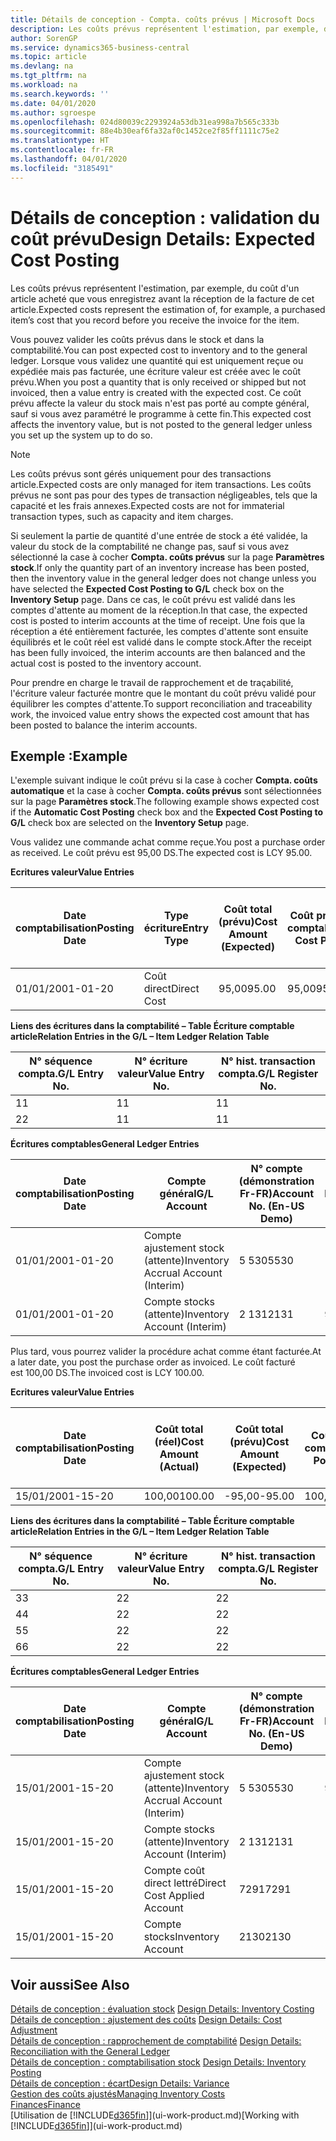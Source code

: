 ```yaml
---
title: Détails de conception - Compta. coûts prévus | Microsoft Docs
description: Les coûts prévus représentent l'estimation, par exemple, du coût d'un article acheté que vous enregistrez avant la réception de la facture de cet article.
author: SorenGP
ms.service: dynamics365-business-central
ms.topic: article
ms.devlang: na
ms.tgt_pltfrm: na
ms.workload: na
ms.search.keywords: ''
ms.date: 04/01/2020
ms.author: sgroespe
ms.openlocfilehash: 024d80039c2293924a53db31ea998a7b565c333b
ms.sourcegitcommit: 88e4b30eaf6fa32af0c1452ce2f85ff1111c75e2
ms.translationtype: HT
ms.contentlocale: fr-FR
ms.lasthandoff: 04/01/2020
ms.locfileid: "3185491"
---
```

# <a name="design-details-expected-cost-posting"></a><span data-ttu-id="6d7fd-103">Détails de conception : validation du coût prévu</span><span class="sxs-lookup"><span data-stu-id="6d7fd-103">Design Details: Expected Cost Posting</span></span>
<span data-ttu-id="6d7fd-104">Les coûts prévus représentent l'estimation, par exemple, du coût d'un article acheté que vous enregistrez avant la réception de la facture de cet article.</span><span class="sxs-lookup"><span data-stu-id="6d7fd-104">Expected costs represent the estimation of, for example, a purchased item’s cost that you record before you receive the invoice for the item.</span></span>  

 <span data-ttu-id="6d7fd-105">Vous pouvez valider les coûts prévus dans le stock et dans la comptabilité.</span><span class="sxs-lookup"><span data-stu-id="6d7fd-105">You can post expected cost to inventory and to the general ledger.</span></span> <span data-ttu-id="6d7fd-106">Lorsque vous validez une quantité qui est uniquement reçue ou expédiée mais pas facturée, une écriture valeur est créée avec le coût prévu.</span><span class="sxs-lookup"><span data-stu-id="6d7fd-106">When you post a quantity that is only received or shipped but not invoiced, then a value entry is created with the expected cost.</span></span> <span data-ttu-id="6d7fd-107">Ce coût prévu affecte la valeur du stock mais n'est pas porté au compte général, sauf si vous avez paramétré le programme à cette fin.</span><span class="sxs-lookup"><span data-stu-id="6d7fd-107">This expected cost affects the inventory value, but is not posted to the general ledger unless you set up the system up to do so.</span></span>  

> [!NOTE]  
>  <span data-ttu-id="6d7fd-108">Les coûts prévus sont gérés uniquement pour des transactions article.</span><span class="sxs-lookup"><span data-stu-id="6d7fd-108">Expected costs are only managed for item transactions.</span></span> <span data-ttu-id="6d7fd-109">Les coûts prévus ne sont pas pour des types de transaction négligeables, tels que la capacité et les frais annexes.</span><span class="sxs-lookup"><span data-stu-id="6d7fd-109">Expected costs are not for immaterial transaction types, such as capacity and item charges.</span></span>  

 <span data-ttu-id="6d7fd-110">Si seulement la partie de quantité d'une entrée de stock a été validée, la valeur du stock de la comptabilité ne change pas, sauf si vous avez sélectionné la case à cocher **Compta. coûts prévus** sur la page **Paramètres stock**.</span><span class="sxs-lookup"><span data-stu-id="6d7fd-110">If only the quantity part of an inventory increase has been posted, then the inventory value in the general ledger does not change unless you have selected the **Expected Cost Posting to G/L** check box on the **Inventory Setup** page.</span></span> <span data-ttu-id="6d7fd-111">Dans ce cas, le coût prévu est validé dans les comptes d'attente au moment de la réception.</span><span class="sxs-lookup"><span data-stu-id="6d7fd-111">In that case, the expected cost is posted to interim accounts at the time of receipt.</span></span> <span data-ttu-id="6d7fd-112">Une fois que la réception a été entièrement facturée, les comptes d'attente sont ensuite équilibrés et le coût réel est validé dans le compte stock.</span><span class="sxs-lookup"><span data-stu-id="6d7fd-112">After the receipt has been fully invoiced, the interim accounts are then balanced and the actual cost is posted to the inventory account.</span></span>  

 <span data-ttu-id="6d7fd-113">Pour prendre en charge le travail de rapprochement et de traçabilité, l'écriture valeur facturée montre que le montant du coût prévu validé pour équilibrer les comptes d'attente.</span><span class="sxs-lookup"><span data-stu-id="6d7fd-113">To support reconciliation and traceability work, the invoiced value entry shows the expected cost amount that has been posted to balance the interim accounts.</span></span>  

## <a name="example"></a><span data-ttu-id="6d7fd-114">Exemple :</span><span class="sxs-lookup"><span data-stu-id="6d7fd-114">Example</span></span>  
 <span data-ttu-id="6d7fd-115">L'exemple suivant indique le coût prévu si la case à cocher **Compta. coûts automatique** et la case à cocher **Compta. coûts prévus** sont sélectionnées sur la page **Paramètres stock**.</span><span class="sxs-lookup"><span data-stu-id="6d7fd-115">The following example shows expected cost if the **Automatic Cost Posting** check box and the **Expected Cost Posting to G/L** check box are selected on the **Inventory Setup** page.</span></span>  

 <span data-ttu-id="6d7fd-116">Vous validez une commande achat comme reçue.</span><span class="sxs-lookup"><span data-stu-id="6d7fd-116">You post a purchase order as received.</span></span> <span data-ttu-id="6d7fd-117">Le coût prévu est 95,00 DS.</span><span class="sxs-lookup"><span data-stu-id="6d7fd-117">The expected cost is LCY 95.00.</span></span>  

 <span data-ttu-id="6d7fd-118">**Ecritures valeur**</span><span class="sxs-lookup"><span data-stu-id="6d7fd-118">**Value Entries**</span></span>  

|<span data-ttu-id="6d7fd-119">Date comptabilisation</span><span class="sxs-lookup"><span data-stu-id="6d7fd-119">Posting Date</span></span>|<span data-ttu-id="6d7fd-120">Type écriture</span><span class="sxs-lookup"><span data-stu-id="6d7fd-120">Entry Type</span></span>|<span data-ttu-id="6d7fd-121">Coût total (prévu)</span><span class="sxs-lookup"><span data-stu-id="6d7fd-121">Cost Amount (Expected)</span></span>|<span data-ttu-id="6d7fd-122">Coût prévu validé en comptabilité</span><span class="sxs-lookup"><span data-stu-id="6d7fd-122">Expected Cost Posted to G/L</span></span>|<span data-ttu-id="6d7fd-123">Coût prévu</span><span class="sxs-lookup"><span data-stu-id="6d7fd-123">Expected Cost</span></span>|<span data-ttu-id="6d7fd-124">N° écriture comptable article</span><span class="sxs-lookup"><span data-stu-id="6d7fd-124">Item Ledger Entry No.</span></span>|<span data-ttu-id="6d7fd-125">Numéro de la séquence</span><span class="sxs-lookup"><span data-stu-id="6d7fd-125">Entry No.</span></span>|  
|------------------|----------------|------------------------------|----------------------------------|-------------------|---------------------------|---------------|  
|<span data-ttu-id="6d7fd-126">01/01/20</span><span class="sxs-lookup"><span data-stu-id="6d7fd-126">01-01-20</span></span>|<span data-ttu-id="6d7fd-127">Coût direct</span><span class="sxs-lookup"><span data-stu-id="6d7fd-127">Direct Cost</span></span>|<span data-ttu-id="6d7fd-128">95,00</span><span class="sxs-lookup"><span data-stu-id="6d7fd-128">95.00</span></span>|<span data-ttu-id="6d7fd-129">95,00</span><span class="sxs-lookup"><span data-stu-id="6d7fd-129">95.00</span></span>|<span data-ttu-id="6d7fd-130">Oui</span><span class="sxs-lookup"><span data-stu-id="6d7fd-130">Yes</span></span>|<span data-ttu-id="6d7fd-131">1</span><span class="sxs-lookup"><span data-stu-id="6d7fd-131">1</span></span>|<span data-ttu-id="6d7fd-132">1</span><span class="sxs-lookup"><span data-stu-id="6d7fd-132">1</span></span>|  

 <span data-ttu-id="6d7fd-133">**Liens des écritures dans la comptabilité – Table Écriture comptable article**</span><span class="sxs-lookup"><span data-stu-id="6d7fd-133">**Relation Entries in the G/L – Item Ledger Relation Table**</span></span>  

|<span data-ttu-id="6d7fd-134">N° séquence compta.</span><span class="sxs-lookup"><span data-stu-id="6d7fd-134">G/L Entry No.</span></span>|<span data-ttu-id="6d7fd-135">N° écriture valeur</span><span class="sxs-lookup"><span data-stu-id="6d7fd-135">Value Entry No.</span></span>|<span data-ttu-id="6d7fd-136">N° hist. transaction compta.</span><span class="sxs-lookup"><span data-stu-id="6d7fd-136">G/L Register No.</span></span>|  
|--------------------|---------------------|-----------------------|  
|<span data-ttu-id="6d7fd-137">1</span><span class="sxs-lookup"><span data-stu-id="6d7fd-137">1</span></span>|<span data-ttu-id="6d7fd-138">1</span><span class="sxs-lookup"><span data-stu-id="6d7fd-138">1</span></span>|<span data-ttu-id="6d7fd-139">1</span><span class="sxs-lookup"><span data-stu-id="6d7fd-139">1</span></span>|  
|<span data-ttu-id="6d7fd-140">2</span><span class="sxs-lookup"><span data-stu-id="6d7fd-140">2</span></span>|<span data-ttu-id="6d7fd-141">1</span><span class="sxs-lookup"><span data-stu-id="6d7fd-141">1</span></span>|<span data-ttu-id="6d7fd-142">1</span><span class="sxs-lookup"><span data-stu-id="6d7fd-142">1</span></span>|  

 <span data-ttu-id="6d7fd-143">**Écritures comptables**</span><span class="sxs-lookup"><span data-stu-id="6d7fd-143">**General Ledger Entries**</span></span>  

|<span data-ttu-id="6d7fd-144">Date comptabilisation</span><span class="sxs-lookup"><span data-stu-id="6d7fd-144">Posting Date</span></span>|<span data-ttu-id="6d7fd-145">Compte général</span><span class="sxs-lookup"><span data-stu-id="6d7fd-145">G/L Account</span></span>|<span data-ttu-id="6d7fd-146">N° compte (démonstration Fr-FR)</span><span class="sxs-lookup"><span data-stu-id="6d7fd-146">Account No. (En-US Demo)</span></span>|<span data-ttu-id="6d7fd-147">Montant</span><span class="sxs-lookup"><span data-stu-id="6d7fd-147">Amount</span></span>|<span data-ttu-id="6d7fd-148">Numéro de la séquence</span><span class="sxs-lookup"><span data-stu-id="6d7fd-148">Entry No.</span></span>|  
|------------------|------------------|---------------------------------|------------|---------------|  
|<span data-ttu-id="6d7fd-149">01/01/20</span><span class="sxs-lookup"><span data-stu-id="6d7fd-149">01-01-20</span></span>|<span data-ttu-id="6d7fd-150">Compte ajustement stock (attente)</span><span class="sxs-lookup"><span data-stu-id="6d7fd-150">Inventory Accrual Account (Interim)</span></span>|<span data-ttu-id="6d7fd-151">5 530</span><span class="sxs-lookup"><span data-stu-id="6d7fd-151">5530</span></span>|<span data-ttu-id="6d7fd-152">-95,00</span><span class="sxs-lookup"><span data-stu-id="6d7fd-152">-95.00</span></span>|<span data-ttu-id="6d7fd-153">2</span><span class="sxs-lookup"><span data-stu-id="6d7fd-153">2</span></span>|  
|<span data-ttu-id="6d7fd-154">01/01/20</span><span class="sxs-lookup"><span data-stu-id="6d7fd-154">01-01-20</span></span>|<span data-ttu-id="6d7fd-155">Compte stocks (attente)</span><span class="sxs-lookup"><span data-stu-id="6d7fd-155">Inventory Account (Interim)</span></span>|<span data-ttu-id="6d7fd-156">2 131</span><span class="sxs-lookup"><span data-stu-id="6d7fd-156">2131</span></span>|<span data-ttu-id="6d7fd-157">95,00</span><span class="sxs-lookup"><span data-stu-id="6d7fd-157">95.00</span></span>|<span data-ttu-id="6d7fd-158">1</span><span class="sxs-lookup"><span data-stu-id="6d7fd-158">1</span></span>|  

 <span data-ttu-id="6d7fd-159">Plus tard, vous pourrez valider la procédure achat comme étant facturée.</span><span class="sxs-lookup"><span data-stu-id="6d7fd-159">At a later date, you post the purchase order as invoiced.</span></span> <span data-ttu-id="6d7fd-160">Le coût facturé est 100,00 DS.</span><span class="sxs-lookup"><span data-stu-id="6d7fd-160">The invoiced cost is LCY 100.00.</span></span>  

 <span data-ttu-id="6d7fd-161">**Ecritures valeur**</span><span class="sxs-lookup"><span data-stu-id="6d7fd-161">**Value Entries**</span></span>  

|<span data-ttu-id="6d7fd-162">Date comptabilisation</span><span class="sxs-lookup"><span data-stu-id="6d7fd-162">Posting Date</span></span>|<span data-ttu-id="6d7fd-163">Coût total (réel)</span><span class="sxs-lookup"><span data-stu-id="6d7fd-163">Cost Amount (Actual)</span></span>|<span data-ttu-id="6d7fd-164">Coût total (prévu)</span><span class="sxs-lookup"><span data-stu-id="6d7fd-164">Cost Amount (Expected)</span></span>|<span data-ttu-id="6d7fd-165">Coût validé en comptabilité</span><span class="sxs-lookup"><span data-stu-id="6d7fd-165">Cost Posted to G/L</span></span>|<span data-ttu-id="6d7fd-166">Coût prévu</span><span class="sxs-lookup"><span data-stu-id="6d7fd-166">Expected Cost</span></span>|<span data-ttu-id="6d7fd-167">N° écriture comptable article</span><span class="sxs-lookup"><span data-stu-id="6d7fd-167">Item Ledger Entry No.</span></span>|<span data-ttu-id="6d7fd-168">Numéro de la séquence</span><span class="sxs-lookup"><span data-stu-id="6d7fd-168">Entry No.</span></span>|  
|------------------|----------------------------|------------------------------|-------------------------|-------------------|---------------------------|---------------|  
|<span data-ttu-id="6d7fd-169">15/01/20</span><span class="sxs-lookup"><span data-stu-id="6d7fd-169">01-15-20</span></span>|<span data-ttu-id="6d7fd-170">100,00</span><span class="sxs-lookup"><span data-stu-id="6d7fd-170">100.00</span></span>|<span data-ttu-id="6d7fd-171">-95,00</span><span class="sxs-lookup"><span data-stu-id="6d7fd-171">-95.00</span></span>|<span data-ttu-id="6d7fd-172">100,00</span><span class="sxs-lookup"><span data-stu-id="6d7fd-172">100.00</span></span>|<span data-ttu-id="6d7fd-173">Non</span><span class="sxs-lookup"><span data-stu-id="6d7fd-173">No</span></span>|<span data-ttu-id="6d7fd-174">1</span><span class="sxs-lookup"><span data-stu-id="6d7fd-174">1</span></span>|<span data-ttu-id="6d7fd-175">2</span><span class="sxs-lookup"><span data-stu-id="6d7fd-175">2</span></span>|  

 <span data-ttu-id="6d7fd-176">**Liens des écritures dans la comptabilité – Table Écriture comptable article**</span><span class="sxs-lookup"><span data-stu-id="6d7fd-176">**Relation Entries in the G/L – Item Ledger Relation Table**</span></span>  

|<span data-ttu-id="6d7fd-177">N° séquence compta.</span><span class="sxs-lookup"><span data-stu-id="6d7fd-177">G/L Entry No.</span></span>|<span data-ttu-id="6d7fd-178">N° écriture valeur</span><span class="sxs-lookup"><span data-stu-id="6d7fd-178">Value Entry No.</span></span>|<span data-ttu-id="6d7fd-179">N° hist. transaction compta.</span><span class="sxs-lookup"><span data-stu-id="6d7fd-179">G/L Register No.</span></span>|  
|--------------------|---------------------|-----------------------|  
|<span data-ttu-id="6d7fd-180">3</span><span class="sxs-lookup"><span data-stu-id="6d7fd-180">3</span></span>|<span data-ttu-id="6d7fd-181">2</span><span class="sxs-lookup"><span data-stu-id="6d7fd-181">2</span></span>|<span data-ttu-id="6d7fd-182">2</span><span class="sxs-lookup"><span data-stu-id="6d7fd-182">2</span></span>|  
|<span data-ttu-id="6d7fd-183">4</span><span class="sxs-lookup"><span data-stu-id="6d7fd-183">4</span></span>|<span data-ttu-id="6d7fd-184">2</span><span class="sxs-lookup"><span data-stu-id="6d7fd-184">2</span></span>|<span data-ttu-id="6d7fd-185">2</span><span class="sxs-lookup"><span data-stu-id="6d7fd-185">2</span></span>|  
|<span data-ttu-id="6d7fd-186">5</span><span class="sxs-lookup"><span data-stu-id="6d7fd-186">5</span></span>|<span data-ttu-id="6d7fd-187">2</span><span class="sxs-lookup"><span data-stu-id="6d7fd-187">2</span></span>|<span data-ttu-id="6d7fd-188">2</span><span class="sxs-lookup"><span data-stu-id="6d7fd-188">2</span></span>|  
|<span data-ttu-id="6d7fd-189">6</span><span class="sxs-lookup"><span data-stu-id="6d7fd-189">6</span></span>|<span data-ttu-id="6d7fd-190">2</span><span class="sxs-lookup"><span data-stu-id="6d7fd-190">2</span></span>|<span data-ttu-id="6d7fd-191">2</span><span class="sxs-lookup"><span data-stu-id="6d7fd-191">2</span></span>|  

 <span data-ttu-id="6d7fd-192">**Écritures comptables**</span><span class="sxs-lookup"><span data-stu-id="6d7fd-192">**General Ledger Entries**</span></span>  

|<span data-ttu-id="6d7fd-193">Date comptabilisation</span><span class="sxs-lookup"><span data-stu-id="6d7fd-193">Posting Date</span></span>|<span data-ttu-id="6d7fd-194">Compte général</span><span class="sxs-lookup"><span data-stu-id="6d7fd-194">G/L Account</span></span>|<span data-ttu-id="6d7fd-195">N° compte (démonstration Fr-FR)</span><span class="sxs-lookup"><span data-stu-id="6d7fd-195">Account No. (En-US Demo)</span></span>|<span data-ttu-id="6d7fd-196">Montant</span><span class="sxs-lookup"><span data-stu-id="6d7fd-196">Amount</span></span>|<span data-ttu-id="6d7fd-197">Numéro de la séquence</span><span class="sxs-lookup"><span data-stu-id="6d7fd-197">Entry No.</span></span>|  
|------------------|------------------|---------------------------------|------------|---------------|  
|<span data-ttu-id="6d7fd-198">15/01/20</span><span class="sxs-lookup"><span data-stu-id="6d7fd-198">01-15-20</span></span>|<span data-ttu-id="6d7fd-199">Compte ajustement stock (attente)</span><span class="sxs-lookup"><span data-stu-id="6d7fd-199">Inventory Accrual Account (Interim)</span></span>|<span data-ttu-id="6d7fd-200">5 530</span><span class="sxs-lookup"><span data-stu-id="6d7fd-200">5530</span></span>|<span data-ttu-id="6d7fd-201">95,00</span><span class="sxs-lookup"><span data-stu-id="6d7fd-201">95.00</span></span>|<span data-ttu-id="6d7fd-202">4</span><span class="sxs-lookup"><span data-stu-id="6d7fd-202">4</span></span>|  
|<span data-ttu-id="6d7fd-203">15/01/20</span><span class="sxs-lookup"><span data-stu-id="6d7fd-203">01-15-20</span></span>|<span data-ttu-id="6d7fd-204">Compte stocks (attente)</span><span class="sxs-lookup"><span data-stu-id="6d7fd-204">Inventory Account (Interim)</span></span>|<span data-ttu-id="6d7fd-205">2 131</span><span class="sxs-lookup"><span data-stu-id="6d7fd-205">2131</span></span>|<span data-ttu-id="6d7fd-206">-95,00</span><span class="sxs-lookup"><span data-stu-id="6d7fd-206">-95.00</span></span>|<span data-ttu-id="6d7fd-207">3</span><span class="sxs-lookup"><span data-stu-id="6d7fd-207">3</span></span>|  
|<span data-ttu-id="6d7fd-208">15/01/20</span><span class="sxs-lookup"><span data-stu-id="6d7fd-208">01-15-20</span></span>|<span data-ttu-id="6d7fd-209">Compte coût direct lettré</span><span class="sxs-lookup"><span data-stu-id="6d7fd-209">Direct Cost Applied Account</span></span>|<span data-ttu-id="6d7fd-210">7291</span><span class="sxs-lookup"><span data-stu-id="6d7fd-210">7291</span></span>|<span data-ttu-id="6d7fd-211">-100</span><span class="sxs-lookup"><span data-stu-id="6d7fd-211">-100</span></span>|<span data-ttu-id="6d7fd-212">6</span><span class="sxs-lookup"><span data-stu-id="6d7fd-212">6</span></span>|  
|<span data-ttu-id="6d7fd-213">15/01/20</span><span class="sxs-lookup"><span data-stu-id="6d7fd-213">01-15-20</span></span>|<span data-ttu-id="6d7fd-214">Compte stocks</span><span class="sxs-lookup"><span data-stu-id="6d7fd-214">Inventory Account</span></span>|<span data-ttu-id="6d7fd-215">2130</span><span class="sxs-lookup"><span data-stu-id="6d7fd-215">2130</span></span>|<span data-ttu-id="6d7fd-216">100</span><span class="sxs-lookup"><span data-stu-id="6d7fd-216">100</span></span>|<span data-ttu-id="6d7fd-217">5</span><span class="sxs-lookup"><span data-stu-id="6d7fd-217">5</span></span>|  

## <a name="see-also"></a><span data-ttu-id="6d7fd-218">Voir aussi</span><span class="sxs-lookup"><span data-stu-id="6d7fd-218">See Also</span></span>
 <span data-ttu-id="6d7fd-219">[Détails de conception : évaluation stock](design-details-inventory-costing.md) </span><span class="sxs-lookup"><span data-stu-id="6d7fd-219">[Design Details: Inventory Costing](design-details-inventory-costing.md) </span></span>  
 <span data-ttu-id="6d7fd-220">[Détails de conception : ajustement des coûts](design-details-cost-adjustment.md) </span><span class="sxs-lookup"><span data-stu-id="6d7fd-220">[Design Details: Cost Adjustment](design-details-cost-adjustment.md) </span></span>  
 <span data-ttu-id="6d7fd-221">[Détails de conception : rapprochement de comptabilité](design-details-reconciliation-with-the-general-ledger.md) </span><span class="sxs-lookup"><span data-stu-id="6d7fd-221">[Design Details: Reconciliation with the General Ledger](design-details-reconciliation-with-the-general-ledger.md) </span></span>  
 <span data-ttu-id="6d7fd-222">[Détails de conception : comptabilisation stock](design-details-inventory-posting.md) </span><span class="sxs-lookup"><span data-stu-id="6d7fd-222">[Design Details: Inventory Posting](design-details-inventory-posting.md) </span></span>  
 [<span data-ttu-id="6d7fd-223">Détails de conception : écart</span><span class="sxs-lookup"><span data-stu-id="6d7fd-223">Design Details: Variance</span></span>](design-details-variance.md)  
 [<span data-ttu-id="6d7fd-224">Gestion des coûts ajustés</span><span class="sxs-lookup"><span data-stu-id="6d7fd-224">Managing Inventory Costs</span></span>](finance-manage-inventory-costs.md)  
 [<span data-ttu-id="6d7fd-225">Finances</span><span class="sxs-lookup"><span data-stu-id="6d7fd-225">Finance</span></span>](finance.md)  
 <span data-ttu-id="6d7fd-226">[Utilisation de [!INCLUDE[d365fin](includes/d365fin_md.md)]](ui-work-product.md)</span><span class="sxs-lookup"><span data-stu-id="6d7fd-226">[Working with [!INCLUDE[d365fin](includes/d365fin_md.md)]](ui-work-product.md)</span></span>
